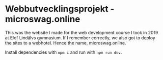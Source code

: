 # Webbutvecklingsprojekt - microswag.online

This was the website I made for the web development course I took in 2019 at Elof Lindälvs gymnasium.
If I remember correctly, we also got to deploy the sites to a webhotel. Hence the name, microswag.online.

Install dependencies with `npm i` and run with `npm run dev`.